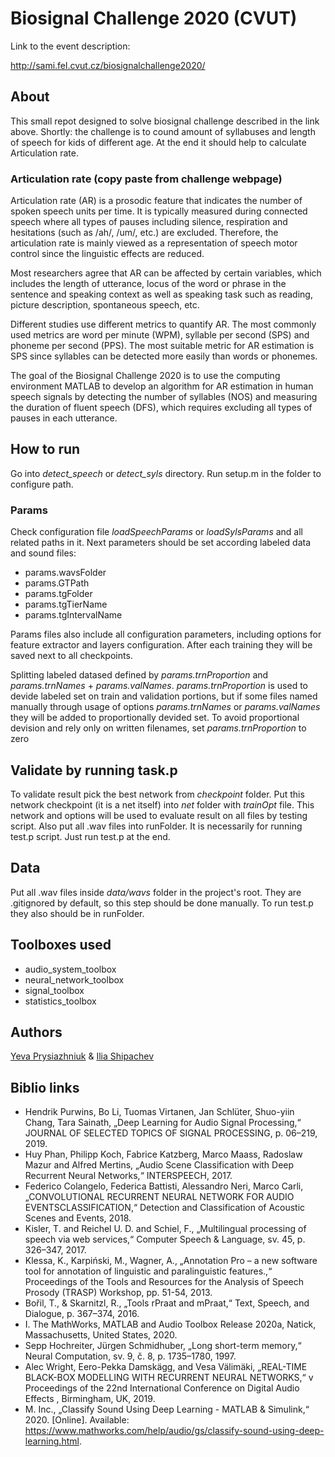 # Biosignal Challenge 2020 (CVUT)


Link to the event description:

http://sami.fel.cvut.cz/biosignalchallenge2020/

## About

This small repot designed to solve biosignal challenge described in the link above. Shortly: the challenge is to cound amount of syllabuses and length of speech for kids of different age. At the end it should help to calculate Articulation rate.

### Articulation rate (copy paste from challenge webpage)
Articulation rate (AR) is a prosodic feature that indicates the number of spoken speech units per time. It is typically measured during connected speech where all types of pauses including silence, respiration and hesitations (such as /ah/, /um/, etc.) are excluded. Therefore, the articulation rate is mainly viewed as a representation of speech motor control since the linguistic effects are reduced.

Most researchers agree that AR can be affected by certain variables, which includes the length of utterance, locus of the word or phrase in the sentence and speaking context as well as speaking task such as reading, picture description, spontaneous speech, etc.

Different studies use different metrics to quantify AR. The most commonly used metrics are word per minute (WPM), syllable per second (SPS) and phoneme per second (PPS). The most suitable metric for AR estimation is SPS since syllables can be detected more easily than words or phonemes.

The goal of the Biosignal Challenge 2020 is to use the computing environment MATLAB to develop an algorithm for AR estimation in human speech signals by detecting the number of syllables (NOS) and measuring the duration of fluent speech (DFS), which requires excluding all types of pauses in each utterance.

## How to run

Go into *detect_speech* or *detect_syls* directory. Run setup.m in the folder to configure path.

### Params
Check configuration file *loadSpeechParams* or *loadSylsParams* and all related paths in it. Next parameters should be set according labeled data and sound files:
* params.wavsFolder
* params.GTPath
* params.tgFolder
* params.tgTierName
* params.tgIntervalName

Params files also include all configuration parameters, including options for feature extractor and layers configuration. After each training they will be saved next to all checkpoints.

Splitting labeled datased defined by *params.trnProportion* and *params.trnNames* + *params.valNames*. *params.trnProportion* is used to devide labeled set on train and validation portions, but if some files named manually through usage of options *params.trnNames* or *params.valNames* they will be added to proportionally devided set.
To avoid proportional devision and rely only on written filenames, set *params.trnProportion* to zero

## Validate by running task.p

To validate result pick the best network from *checkpoint* folder. Put this network checkpoint (it is a net itself) into *net* folder with *trainOpt* file. This network and options will be used to evaluate result on all files by testing script. Also put all .wav files into runFolder. It is necessarily for running test.p script. 
Just run test.p at the end.


## Data

Put all .wav files inside *data/wavs* folder in the project's root. They are .gitignored by default, so this step should be done manually.
To run test.p they also should be in runFolder.

## Toolboxes used
* audio_system_toolbox
* neural_network_toolbox
* signal_toolbox
* statistics_toolbox


## Authors
[Yeva Prysiazhniuk](https://www.linkedin.com/in/yeva-prysiazhniuk/) & [Ilia Shipachev](https://www.linkedin.com/feed/)


## Biblio links
* Hendrik Purwins, Bo Li, Tuomas Virtanen, Jan Schlüter, Shuo-yiin Chang, Tara Sainath, „Deep Learning for Audio Signal Processing,“ JOURNAL OF SELECTED TOPICS OF SIGNAL PROCESSING, p. 06–219, 2019.
* Huy Phan, Philipp Koch, Fabrice Katzberg, Marco Maass, Radoslaw Mazur and Alfred Mertins, „Audio Scene Classification with Deep Recurrent Neural Networks,“ INTERSPEECH, 2017.
* Federico Colangelo, Federica Battisti, Alessandro Neri, Marco Carli, „CONVOLUTIONAL RECURRENT NEURAL NETWORK FOR AUDIO EVENTSCLASSIFICATION,“ Detection and Classification of Acoustic Scenes and Events, 2018.
* Kisler, T. and Reichel U. D. and Schiel, F., „Multilingual processing of speech via web services,“ Computer Speech & Language, sv. 45, p. 326–347, 2017.
* Klessa, K., Karpiński, M., Wagner, A., „Annotation Pro – a new software tool for annotation of linguistic and paralinguistic features.,“ Proceedings of the Tools and Resources for the Analysis of Speech Prosody (TRASP) Workshop, pp. 51-54, 2013.
* Bořil, T., & Skarnitzl, R., „Tools rPraat and mPraat,“ Text, Speech, and Dialogue, p. 367–374, 2016.
* I. The MathWorks, MATLAB and Audio Toolbox Release 2020a, Natick, Massachusetts, United States, 2020.
* Sepp Hochreiter, Jürgen Schmidhuber, „Long short-term memory,“ Neural Computation, sv. 9, č. 8, p. 1735–1780, 1997.
* Alec Wright, Eero-Pekka Damskägg, and Vesa Välimäki, „REAL-TIME BLACK-BOX MODELLING WITH RECURRENT NEURAL NETWORKS,“ v Proceedings of the 22nd International Conference on Digital Audio Effects , Birmingham, UK, 2019.
* M. Inc., „Classify Sound Using Deep Learning - MATLAB & Simulink,“ 2020. [Online]. Available: 
https://www.mathworks.com/help/audio/gs/classify-sound-using-deep-learning.html.
